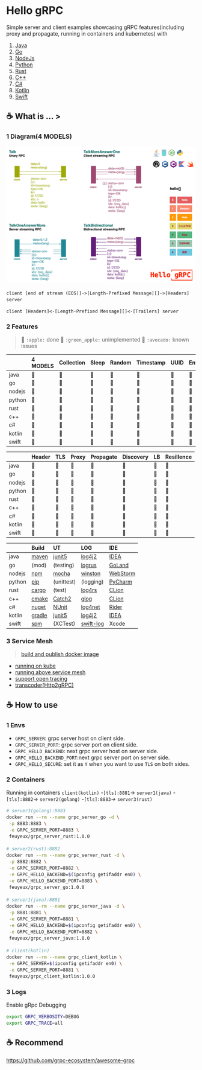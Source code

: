 # Hello gRPC

Simple server and client examples showcasing gRPC features(including proxy and propagate, running in containers and kubernetes) with

1. [Java](grpc/hello-grpc-java)
1. [Go](grpc/hello-grpc-go)
1. [NodeJs](grpc/hello-grpc-nodejs)
1. [Python](grpc/hello-grpc-python)
1. [Rust](grpc/hello-grpc-rust)
1. [C++](grpc/hello-grpc-cpp)
1. [C#](grpc/hello-grpc-csharp)
1. [Kotlin](grpc/hello-grpc-kotlin)
1. [Swift](grpc/hello-grpc-swift)

## :coffee: What is ... >

### 1 Diagram(4 MODELS)

![grpc_diagram](img/hello_grpc_diagram.png)

`client [end of stream (EOS)]->[Length-Prefixed Message][]->[Headers] server`

`client [Headers]<-[Length-Prefixed Message][]<-[Trailers] server`

### 2 Features

> 🍎 `:apple:` done 
> 🍏 `:green_apple:` unimplemented
> 🥑 `:avocado:` known issues

| | 4 MODELS | Collection | Sleep | Random | Timestamp | UUID | Env | Docker | 
| :----- | :------- | :--------- | :---- | :----- | :-------- | :--- | :--- | :----- |
| java | 🍎 | 🍎 | 🍎 | 🍎 | 🍎 | 🍎 | 🍎 | 🍎 |
| go | 🍎 | 🍎 | 🍎 | 🍎 | 🍎 | 🍎 | 🍎 | 🍎 |
| nodejs | 🍎 | 🍎 | 🍎 | 🍎 | 🍎 | 🍎 | 🍎 | 🍎 |
| python | 🍎 | 🍎 | 🍎 | 🍎 | 🍎 | 🍎 | 🍎 | 🍎 |
| rust | 🍎 | 🍎 | 🍎 | 🍎 | 🍎 | 🍎 | 🍎 | 🍎 |
| c++ | 🍎 | 🍎 | 🍎 | 🍎 | 🍎 | 🍏 | 🍎 | 🍎 |
| c# | 🍎 | 🍎 | 🍎 | 🍎 | 🍎 | 🍎 | 🍎 | 🍎 |
| kotlin | 🍎 | 🍎 | 🍎 | 🍎 | 🍎 | 🍎 | 🍎 | 🍎 |
| swift | 🍎 | 🍎 | 🍎 | 🍎 | 🍎 | 🍎 | 🍏 | 🍏 |

| | Header | TLS | Proxy | Propagate|Discovery| LB| Resillence | 
| :----- | :----- | :--- | :---- | :---- | :--------| :--------| :-------- | 
| java | 🍎 | 🍎 | 🍎 | 🍎 | 🍎 | 🍏 | 🍏 | 
| go | 🍎 | 🍎 | 🍎 | 🍎 |🍎 |  🍏 | 🍏 | 
| nodejs | 🍎 | 🥑 | 🍎 |🍎 |  🍏 | 🍏 | 🍏 | 
| python | 🍎 | 🍎 | 🍎 | 🍎 | 🍏 | 🍏 | 🍏 | 
| rust | 🍎 | 🍎 | 🍎 | 🍎 | 🍏 | 🍏 | 🍏 | 
| c++ | 🍎 | 🍎 | 🍎 |🍎 |  🍏 | 🍏 | 🍏 | 
| c# | 🍎 | 🍎 | 🍎 |🍎 |  🍏 | 🍏 | 🍏 | 
| kotlin | 🍎 | 🍎 | 🍎 |🍎 |  🍏 | 🍏 | 🍏 | 
| swift | 🍏 | 🍏 | 🍏 | 🍏 | 🍏 | 🍏 | 🍏 | 

| | Build | UT | LOG | IDE |
| :----- | :----------- | :-------------------------- | :-------------- | :------------- |
| java | [maven][1] | [junit5][2] | [log4j2][3] | [IDEA][4] |
| go | (mod) | (testing) | [logrus][5] | [GoLand][6] |
| nodejs | [npm][7] | [mocha][8] | [winston][9] | [WebStorm][10] |
| python | [pip][11] | (unittest) | (logging) | [PyCharm][12] |
| rust | [cargo][13] | (test) | [log4rs][14] | [CLion][15] |
| c++ | [cmake][16] | [Catch2][24] | [glog][17] | [CLion][15] |
| c# | [nuget][18] | [NUnit](https://nunit.org/) | [log4net][19] | [Rider][20] |
| kotlin | [gradle][21] | [junit5][2] | [log4j2][3] | [IDEA][4] |
| swift | [spm][22] | (XCTest) | [swift-log][23] | Xcode |

### 3 Service Mesh

> [build and publish docker image](grpc/docker/README.md)

- [running on kube](kube)
- [running above service mesh](mesh)
- [support open tracing](tracing)
- [transcoder(Http2gRPC)](transcoder)

## :coffee: How to use

### 1 Envs

- `GRPC_SERVER`: grpc server host on client side.
- `GRPC_SERVER_PORT`: grpc server port on client side.
- `GRPC_HELLO_BACKEND`: next grpc server host on server side.
- `GRPC_HELLO_BACKEND_PORT`:next grpc server port on server side.
- `GRPC_HELLO_SECURE`: set it as `Y` when you want to use `TLS` on both sides.

### 2 Containers

Running in containers
`client(kotlin)` -`[tls]:8881`-> `server1(java)` -`[tls]:8882`-> `server2(golang)` -`[tls]:8883`-> `server3(rust)`

```bash
# server3(golang):8883
docker run --rm --name grpc_server_go -d \
 -p 8883:8883 \
 -e GRPC_SERVER_PORT=8883 \
 feuyeux/grpc_server_rust:1.0.0

# server2(rust):8882
docker run --rm --name grpc_server_rust -d \
 -p 8882:8882 \
 -e GRPC_SERVER_PORT=8882 \
 -e GRPC_HELLO_BACKEND=$(ipconfig getifaddr en0) \
 -e GRPC_HELLO_BACKEND_PORT=8883 \
 feuyeux/grpc_server_go:1.0.0

# server1(java):8881
docker run --rm --name grpc_server_java -d \
 -p 8881:8881 \
 -e GRPC_SERVER_PORT=8881 \
 -e GRPC_HELLO_BACKEND=$(ipconfig getifaddr en0) \
 -e GRPC_HELLO_BACKEND_PORT=8882 \
 feuyeux/grpc_server_java:1.0.0

# client(kotlin)
docker run --rm --name grpc_client_kotlin \
 -e GRPC_SERVER=$(ipconfig getifaddr en0) \
 -e GRPC_SERVER_PORT=8881 \
 feuyeux/grpc_client_kotlin:1.0.0
```

### 3 Logs

Enable gRpc Debugging

```bash
export GRPC_VERBOSITY=DEBUG
export GRPC_TRACE=all
```

## :coffee: Recommend

<https://github.com/grpc-ecosystem/awesome-grpc>

[1]: <https://maven.apache.org/>
[2]: <https://junit.org/junit5/>
[3]: <https://logging.apache.org/log4j>
[4]: <https://www.jetbrains.com/idea/>
[5]: <https://github.com/sirupsen/logrus>
[6]: <https://www.jetbrains.com/go/>
[7]: <https://www.npmjs.com/>
[8]: <https://www.npmjs.com/package/mocha>
[9]: <https://www.npmjs.com/package/winston>
[10]: <https://www.jetbrains.com/webstorm/>
[11]: <https://pypi.org/project/pip/>
[12]: <https://www.jetbrains.com/pycharm/>
[13]: <https://doc.rust-lang.org/cargo/>
[14]: <https://docs.rs/log4rs>
[15]: <https://www.jetbrains.com/clion/>
[16]: <https://cmake.org/>
[17]: <https://github.com/google/glog>
[18]: <https://www.nuget.org/>
[19]: <https://logging.apache.org/log>
[20]: <https://www.jetbrains.com/rider/>
[21]: <https://gradle.org/>
[22]: <https://www.swift.org/package-manager/>
[23]: <https://github.com/apple/swift-log>
[24]: <https://github.com/catchorg/Catch2>
